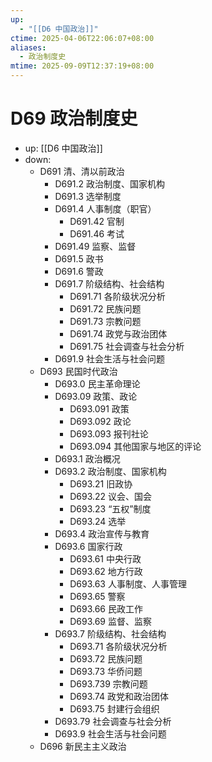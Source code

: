 ```yaml
---
up:
  - "[[D6 中国政治]]"
ctime: 2025-04-06T22:06:07+08:00
aliases:
  - 政治制度史
mtime: 2025-09-09T12:37:19+08:00
---
```


# D69 政治制度史

- up: [[D6 中国政治]]
- down:	
	- D691 清、清以前政治
		- D691.2 政治制度、国家机构
		- D691.3 选举制度
		- D691.4 人事制度（职官）
			- D691.42 官制
			- D691.46 考试
		- D691.49 监察、监督
		- D691.5 政书
		- D691.6 警政
		- D691.7 阶级结构、社会结构
			- D691.71 各阶级状况分析
			- D691.72 民族问题
			- D691.73 宗教问题
			- D691.74 政党与政治团体
			- D691.75 社会调查与社会分析
		- D691.9 社会生活与社会问题
	- D693 民国时代政治
		- D693.0 民主革命理论
		- D693.09 政策、政论
			- D693.091 政策
			- D693.092 政论
			- D693.093 报刊社论
			- D693.094 其他国家与地区的评论
		- D693.1 政治概况
		- D693.2 政治制度、国家机构
			- D693.21 旧政协
			- D693.22 议会、国会
			- D693.23 “五权”制度
			- D693.24 选举
		- D693.4 政治宣传与教育
		- D693.6 国家行政
			- D693.61 中央行政
			- D693.62 地方行政
			- D693.63 人事制度、人事管理
			- D693.65 警察
			- D693.66 民政工作
			- D693.69 监督、监察
		- D693.7 阶级结构、社会结构
			- D693.71 各阶级状况分析
			- D693.72 民族问题
			- D693.73 华侨问题
			- D693.739 宗教问题
			- D693.74 政党和政治团体
			- D693.75 封建行会组织
		- D693.79 社会调查与社会分析
		- D693.9 社会生活与社会问题
	- D696 新民主主义政治
	
